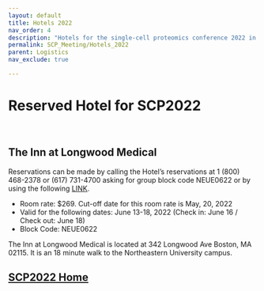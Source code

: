 ```yaml
---
layout: default
title: Hotels 2022
nav_order: 4
description: "Hotels for the single-cell proteomics conference 2022 in Boston"
permalink: SCP_Meeting/Hotels_2022
parent: Logistics
nav_exclude: true

---
```


# Reserved Hotel for SCP2022


&nbsp;


## The Inn at Longwood Medical

Reservations can be made by calling the Hotel’s reservations at 1 (800) 468-2378 or (617) 731-4700 asking for group block code NEUE0622 or by using the following [LINK](https://gc.synxis.com/rez.aspx?Hotel=58219&Chain=65&arrive=6/13/2022&depart=6/18/2022&adult=1&child=0&group=NEUE0622).
* Room rate: $269. Cut-off date for this room rate is May, 20, 2022
* Valid for the following dates: June 13-18, 2022 (Check in: June 16 / Check out: June 18)
* Block Code: NEUE0622



The Inn at Longwood Medical is located at 342 Longwood Ave Boston, MA 02115. It is an 18 minute walk to the Northeastern University campus.


## [SCP2022 Home](https://single-cell.net/proteomics/scp2022)


&nbsp;


&nbsp;


&nbsp;


&nbsp;


&nbsp;


&nbsp;


&nbsp;


&nbsp;



&nbsp;


&nbsp;


&nbsp;


&nbsp;


&nbsp;


&nbsp;


&nbsp;


&nbsp;



&nbsp;


&nbsp;


&nbsp;


&nbsp;


&nbsp;


&nbsp;


&nbsp;


&nbsp;
